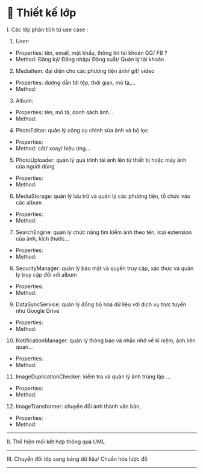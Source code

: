 # 🧩 Thiết kế lớp
I. Các lớp phân tích từ use case :
1. User:
  - Properties: tên, email, mật khẩu, thông tin tài khoản GG/ FB ?
  - Method: Đăng ký/ Đăng nhập/ Đăng xuất/ Quản lý tài khoản

2. MediaItem: đại diện cho các phương tiện ảnh/ gif/ video
- Properties: đường dẫn tới tệp, thời gian, mô tả,...
- Method:

3. Album:
- Properties: tên, mô tả, danh sách ảnh...
- Method:

4. PhotoEditor: quản lý công cụ chỉnh sửa ảnh và bộ lọc
- Properties:
- Method: cắt/ xoay/ hiệu ứng...

5. PhotoUploader: quản lý quá trình tải ảnh lên từ thiết bị hoặc máy ảnh của người dùng
- Properties:
- Method:

6. MediaStorage: quản lý lưu trữ và quản lý các phương tiện, tổ chức vào các album
- Properties:
- Method:

7. SearchEngine: quản lý chức năng tìm kiếm ảnh theo tên, loại extension của ảnh, kích thước...
- Properties:
- Method:

8. SecurityManager: quản lý bảo mật và quyền truy cập, xác thực và quản lý truy cập đối với album
- Properties:
- Method:

9. DataSyncService: quản lý đồng bộ hóa dữ liệu với dịch vụ trực tuyến như Google Drive
- Properties:
- Method:

10. NotificationManager: quản lý thông báo và nhắc nhở về kỉ niệm, ảnh liên quan...
- Properties:
- Method:

11. ImageDuplicationChecker: kiểm tra và quản lý ảnh trùng lặp ...
- Properties:
- Method:

12. ImageTransformer: chuyển đổi ảnh thành văn bản,
- Properties:
- Method:

___

II. Thể hiện mối kết hợp thông qua UML


___

III. Chuyển đổi lớp sang bảng dữ liệu/ Chuẩn hóa lược đồ


___
